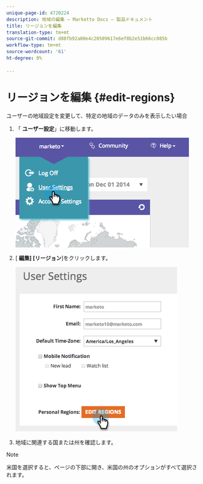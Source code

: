 ```yaml
---
unique-page-id: 4720224
description: 地域の編集 — Marketto Docs — 製品ドキュメント
title: リージョンを編集
translation-type: tm+mt
source-git-commit: d88fb92a00e4c20509617e6ef8b2e51b66cc085b
workflow-type: tm+mt
source-wordcount: '61'
ht-degree: 0%

---
```



# リージョンを編集 {#edit-regions}

ユーザーの地域設定を変更して、特定の地域のデータのみを表示したい場合

1. 「 **ユーザー設定**」に移動します。

   ![](assets/image2014-12-1-23-3a8-3a40.png)

1. [ **編集] [リージョン**]をクリックします。

   ![](assets/image2014-12-3-18-3a55-3a25.png)

1. 地域に関連する国または州を確認します。

>[!NOTE]
>
>米国を選択すると、ページの下部に開き、米国の州のオプションがすべて選択されます。

